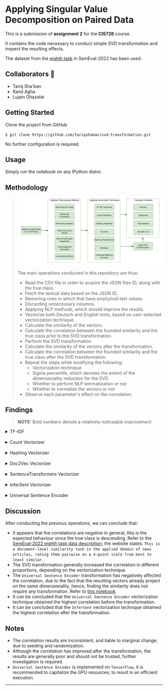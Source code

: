 Applying Singular Value Decomposition on Paired Data
==============================
This is a submission of **assignment 2** for the **CIS726** course.

It contains the code necessary to conduct simple SVD transformation and inspect the resulting effects.

The dataset from the [eighth task](https://competitions.codalab.org/competitions/33835) in SemEval-2022 has been used.


Collaborators 🥇
------------
* Tariq Sha'ban
* Rand Agha
* Lujain Ghazalat


Getting Started
------------
Clone the project from GitHub

`$ git clone https://github.com/tariqshaban/svd-transformation.git`

No further configuration is required.


Usage
------------
Simply run the notebook on any IPython distro.


Methodology
------------
> ![methodology.png](assets/images/methodology.png)
> <br> <br>
> The main operations conducted in this repository are thus:
> * Read the CSV file in order to acquire the JSON files ID, along with the true class.
> * Fetch the textual data based on the JSON ID.
> * Removing rows in which that have empty/null text values.
> * Discarding unnecessary columns.
> * Applying NLP methods, which should improve the results.
> * Vectorize both Deutsch and English texts, based on user-selected vectorization technique.
> * Calculate the similarity of the vectors.
> * Calculate the correlation between the founded similarity and the true class prior to the SVD transformation.
> * Perform the SVD transformation
> * Calculate the similarity of the vectors after the transformation.
> * Calculate the correlation between the founded similarity and the true class after the SVD transformation.
> * Repeat the steps while modifying the following:
>     * Vectorization technique
>     * Sigma percentile, which denotes the extent of the dimensionality reduction for the SVD
>     * Whether to perform NLP lemmatization or not
>     * Whether to normalize the vectors or not 
> * Observe each parameter's effect on the correlation.

Findings
------------
> **NOTE:** Bold numbers denote a relatively noticeable improvement

<details>
  <summary>TF-IDF</summary>

| Method         | Correlation Before | Correlation After |
|:---------------|:------------------:|:-----------------:|
| Pearson        |    -48.18527587    |    -7.65953271    |
| Spearman       |    -51.96585235    |    -8.40274874    |
| Point Biserial |    -48.18527587    |    -7.65953271    |
| Kendall’s Tau  |    -41.21671761    |    -6.24882997    |

[Documentation](https://scikit-learn.org/stable/modules/generated/sklearn.feature_extraction.text.TfidfVectorizer.html)

</details>

<br>

<details>
  <summary>Count Vectorizer</summary>

| Method         | Correlation Before | Correlation After |
|:---------------|:------------------:|:-----------------:|
| Pearson        |    -46.41424174    |    -11.2748719    |
| Spearman       |    -51.03216794    |    -12.5920341    |
| Point Biserial |    -46.41424174    |    -11.2748719    |
| Kendall’s Tau  |    -40.19397027    |    -9.5002537     |

[Documentation](https://scikit-learn.org/stable/modules/generated/sklearn.feature_extraction.text.CountVectorizer.html)

</details>

<br>

<details>
  <summary>Hashing Vectorizer</summary>

|     Method     | Correlation Before | Correlation After |
|:--------------:|:------------------:|:-----------------:|
|    Pearson     |    -44.87897647    |   -20.94264864    |
|    Spearman    |    -48.06676036    |   -24.07069957    |
| Point Biserial |    -44.87897647    |   -20.94264864    |
| Kendall’s Tau  |    -38.58276655    |   -19.10211439    |

[Documentation](https://scikit-learn.org/stable/modules/generated/sklearn.feature_extraction.text.HashingVectorizer.html)

</details>

<br>

<details>
  <summary>Doc2Vec Vectorizer</summary>

| Method         | Correlation Before | Correlation After |
|----------------|:------------------:|:-----------------:|
| Pearson        |    -13.04976246    |  **-14.2113953**  |
| Spearman       |    -22.69244976    | **-26.81448982**  |
| Point Biserial |    -13.04976246    |  **-14.2113953**  |
| Kendall’s Tau  |    -17.93064231    | **-21.68947384**  |

[Documentation](https://radimrehurek.com/gensim/models/doc2vec.html)

</details>

<br>

<details>
  <summary>SentenceTransformers Vectorizer</summary>

| Method         | Correlation Before | Correlation After |
|----------------|:------------------:|:-----------------:|
| Pearson        |    -43.06046748    |   -11.38683546    |
| Spearman       |    -43.16662277    |    -7.58305467    |
| Point Biserial |    -43.06046748    |   -11.38683546    |
| Kendall’s Tau  |    -33.73352116    |    -6.29963347    |

[Documentation](https://www.sbert.net)

</details>

<br>

<details>
  <summary>InferSent Vectorizer</summary>

| Method         | Correlation Before | Correlation After |
|----------------|:------------------:|:-----------------:|
| Pearson        |    -33.22372089    |    -23.4371719    |
| Spearman       |    -34.21124055    |   -25.97421831    |
| Point Biserial |    -33.22372089    |    -23.4371719    |
| Kendall’s Tau  |    -27.22840212    |   -20.42130159    |

[Repository](https://github.com/facebookresearch/InferSent)

</details>

<br>

<details>
  <summary>Universal Sentence Encoder</summary>

| Method         | Correlation Before | Correlation After |
|----------------|:------------------:|:-----------------:|
| Pearson        |    -62.09828636    |   -14.98977225    |
| Spearman       |    -54.08919363    |   -11.55237896    |
| Point Biserial |    -62.09828636    |   -14.98977225    |
| Kendall’s Tau  |    -43.58939933    |    -8.73820126    |

[Documentation](https://tfhub.dev/google/universal-sentence-encoder-multilingual/3)

</details>

Discussion
------------
After conducting the previous operations, we can conclude that:
* It appears that the correlations are negative in general, this is the expected behaviour since the true class is
  descending. Refer to the
  [SemEval-2022 eighth task data description](https://competitions.codalab.org/competitions/33835#learn_the_details-timetable);
  the website states: `This is a document-level similarity task in the applied domain of news articles,
  rating them pairwise on a 4-point scale from most to least similar`.
* The SVD transformation generally increased the correlation in different proportions,
  depending on the vectorization technique.
* The `Universal Sentence Encoder` transformation has negatively affected the correlation, due to the fact that the
  resulting vectors already project on the same dimensionality, hence, 
  finding the similarity does not require any transformation. Refer to [this notebook](https://colab.research.google.com/github/tensorflow/hub/blob/master/examples/colab/cross_lingual_similarity_with_tf_hub_multilingual_universal_encoder.ipynb).
* It can be concluded that the `Universal Sentence Encoder` vectorization technique obtained the highest correlation 
  before the transformation.
* It can be concluded that the `InferSent` vectorization technique obtained the highest correlation after the
  transformation.

Notes
------------
* The correlation results are inconsistent, and liable to marginal change; due to seeding and randomization.
* Although the correlation has improved after the transformation, the results are generally poor and should not be
  trusted, further investigation is required.
* `Universal Sentence Encoder` is implemented on `TensorFlow`, it is recommended to capitalize the GPU resources; to
  result in an efficient execution.

--------